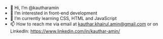 - 👋 Hi, I’m @kautharamin
- 👀 I’m interested in front-end development
- 🌱 I’m currently learning CSS, HTML and JavaScript
- 📫 How to reach me via email at kauthar.khairul.amin@gmail.com or on LinkedIn: https://www.linkedin.com/in/kauthar-amin/
